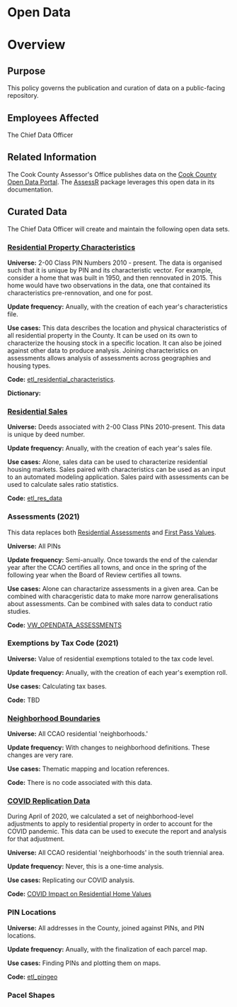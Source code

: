# Open Data

# Overview

## Purpose

This policy governs the publication and curation of data on a public-facing repository.

## Employees Affected

The Chief Data Officer

## Related Information

The Cook County Assessor's Office publishes data on the [Cook County Open Data Portal](https://datacatalog.cookcountyil.gov/browse?tags=cook%20county%20assessor). The [AssessR](https://ccao-data-science---modeling.gitlab.io/packages/assessr/articles/example-ratio-study.html) package leverages this open data in its documentation.

## Curated Data 

The Chief Data Officer will create and maintain the following open data sets. 


### [Residential Property Characteristics](https://datacatalog.cookcountyil.gov/Property-Taxation/Cook-County-Assessor-s-Residential-Property-Charac/bcnq-qi2z)

**Universe:** 2-00 Class PIN Numbers 2010 - present. The data is organised such that it is unique by PIN and its characteristic vector. For example, consider a home that was built in 1950, and then rennovated in 2015. This home would have two observations in the data, one that contained its characteristics pre-rennovation, and one for post.

**Update frequency:** Anually, with the creation of each year's characteristics file. 

**Use cases:** This data describes the location and physical characteristics of all residential property in the County. It can be used on its own to characterize the housing stock in a specific location. It can also be joined against other data to produce analysis. Joining characteristics on assessments allows analysis of assessments across geographies and housing types. 

**Code:** [etl_residential_characteristics](https://gitlab.com/ccao-data-science---modeling/processes/etl_residential_characteristics).

**Dictionary:**

### [Residential Sales](https://datacatalog.cookcountyil.gov/Property-Taxation/Cook-County-Assessor-s-Residential-Sales-Data/5pge-nu6u)

**Universe:** Deeds associated with 2-00 Class PINs 2010-present. This data is unique by deed number. 

**Update frequency:** Anually, with the creation of each year's sales file. 

**Use cases:** Alone, sales data can be used to characterize residential housing markets. Sales paired with characteristics can be used as an input to an automated modeling application. Sales paird with assessments can be used to calculate sales ratio statistics.

**Code:** [etl_res_data](https://gitlab.com/ccao-data-science---modeling/processes/etl_res_data)

### Assessments (2021)

This data replaces both [Residential Assessments](https://datacatalog.cookcountyil.gov/Property-Taxation/Cook-County-Assessor-s-Residential-Assessments/uqb9-r7vn) and [First Pass Values](https://datacatalog.cookcountyil.gov/Property-Taxation/Archive-Cook-County-Assessor-s-First-Pass-Values/x88m-e569). 

**Universe:** All PINs

**Update frequency:** Semi-anually. Once towards the end of the calendar year after the CCAO certifies all towns, and once in the spring of the following year when the Board of Review certifies all towns.

**Use cases:** Alone can charactarize assessments in a given area. Can be combined with characgeristic data to make more narrow generalisations about assessments. Can be combined with sales data to conduct ratio studies. 

**Code:** [VW_OPENDATA_ASSESSMENTS](https://gitlab.com/ccao-data-science---modeling/data-architecture/-/blob/master/code.sql/CCAODATA/VW_OPENDATA_ASSESSMENTS.sql)

### Exemptions by Tax Code (2021)

**Universe:** Value of residential exemptions totaled to the tax code level.

**Update frequency:** Anually, with the creation of each year's exemption roll.

**Use cases:** Calculating tax bases.

**Code:** TBD

### [Neighborhood Boundaries](https://datacatalog.cookcountyil.gov/Finance-Administration/Cook-County-Assessor-s-Residential-Neighborhood-Bo/wyzt-dzf8)

**Universe:** All CCAO residential 'neighborhoods.'

**Update frequency:** With changes to neighborhood definitions. These changes are very rare. 

**Use cases:** Thematic mapping and location references. 

**Code:** There is no code associated with this data. 

### [COVID Replication Data](https://datacatalog.cookcountyil.gov/Finance-Administration/Cook-County-Assessor-s-Residential-COVID-Adjustmen/sypz-gxn2)

During April of 2020, we calculated a set of neighborhood-level adjustments to apply to residential property in order to account for the COVID pandemic. This data can be used to execute the report and analysis for that adjustment.

**Universe:** All CCAO residential 'neighborhoods' in the south triennial area.

**Update frequency:** Never, this is a one-time analysis.

**Use cases:** Replicating our COVID analysis.

**Code:** [COVID Impact on Residential Home Values](https://gitlab.com/ccao-data-science---modeling/covid-impact-on-residential-home-values)

### PIN Locations

**Universe:** All addresses in the County, joined against PINs, and PIN locations.

**Update frequency:** Anually, with the finalization of each parcel map.

**Use cases:** Finding PINs and plotting them on maps.

**Code:**  [etl_pingeo](https://gitlab.com/ccao-data-science---modeling/processes/etl_pingeo)

### Pacel Shapes
